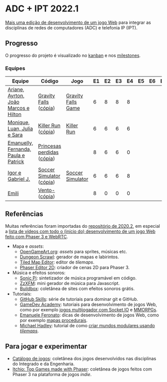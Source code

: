 # ADC + IPT 2022.1

[Mais uma edição de desenvolvimento de um jogo Web](https://boidacarapreta.github.io) para integrar as disciplinas de redes de computadores (ADC) e telefonia IP (IPT).

## Progresso

O progresso do projeto é visualizado no [kanban](//github.com/boidacarapreta/adcipt20221/projects/1?fullscreen=true) e nos [milestones](//github.com/boidacarapreta/adcipt20221/milestones?direction=asc&sort=due_date&state=open).

### Equipes

| Equipe                                                                 | Código                                                                                                                                                          | Jogo                                                       | E1  | E2  | E3  | E4  | E5  | E6  | E7  | E8  |
| ---------------------------------------------------------------------- | --------------------------------------------------------------------------------------------------------------------------------------------------------------- | ---------------------------------------------------------- | --- | --- | --- | --- | --- | --- | --- | --- |
| [Ariane, Ayrton, João Marcos e Hilton](https://github.com/ifscgf)      | [Gravity Falls](https://github.com/ifscgf/Gravity-Falls) ([cópia](https://github.com/boidacarapreta/adcipt20221-ifscgf-Gravity-Falls))                          | [Gravity Falls Game](https://gravityfallsgame.ifsc.cloud/) | 6   | 8   | 8   | 8   |     |     |     |     |
| [Monique, Luan, Julia e Sara](https://github.com/C-K-R-S)              | [Killer Run](https://github.com/C-K-R-S/Killer-Run) ([cópia](https://github.com/boidacarapreta/adcipt20221-C-K-R-S-Killer-Run))                                 | [Killer Run](https://killerrun.ifsc.cloud/)                | 6   | 6   | 6   | 6   |     |     |     |     |
| [Emanuelly, Fernanda, Paula e Patrick](https://github.com/four-landia) | [Princesas perdidas](https://github.com/four-landia/Princesas-perdidas) ([cópia](https://github.com/boidacarapreta/adcipt20221-four-landia-Princesas-perdidas)) |                                                            | 8   | 6   | 6   | 0   |     |     |     |     |
| [Igor e Gabriel J.](https://github.com/gabgilds)                       | [Soccer Simulator](https://github.com/gabgilds/Soccer-Simulator) ([cópia](https://github.com/boidacarapreta/adcipt20221-gabgilds-Soccer-Simulator))             | [Soccer Simulator](https://soccersimulator.ifsc.cloud/)    | 6   | 6   | 6   | 8   |     |     |     |     |
| [Emili](https://github.com/E-M-I-L-I)                                  | [Vento-](https://github.com/E-M-I-L-I/Vento-) ([cópia](https://github.com/boidacarapreta/adcipt20221-E-M-I-L-I-Vento-))                                         |                                                            | 8   | 0   | 0   | 0   |     |     |     |     |

## Referências

Muitas referências foram importadas do [repositório de 2020.2](https:////github.com/boidacarapreta/arc20202), em especial a [lista de vídeos com todo o (início do) desenvolvimento de um jogo Web feito com Phaser 3 e WebRTC](https://www.youtube.com/watch?v=fx4JN1QqtPc&list=PLje9mMro7hT0pDZWroVNyg-YbBGhJNsxU).

- Mapa e _assets_:
  - [OpenGameArt.org](https://opengameart.org/): _assets_ para sprites, músicas etc.
  - [Dungeon Scrawl](https://dungeonscrawl.com/): gerador de mapas e labirintos.
  - [Tiled Map Editor](https://www.mapeditor.org/): editor de _tilemaps_.
  - [Phaser Editor 2D](https://github.com/PhaserEditor2D/PhaserEditor): criador de cenas 2D para Phaser 3.
- Música e efeitos sonoros:
  - [Sonic Pi](https://sonic-pi.net/): sintetizador de música programável em código.
  - [ZzXFM](https://keithclark.co.uk/articles/zzfxm/): mini gerador de música para Javascript.
  - [Buildbox](https://www.buildbox.com/13-places-to-find-free-game-sound-effects/): coletânea de sites com efeitos sonoros grátis.
- Tutoriais:
  - [GitHub Skills](https://skills.github.com/): série de tutoriais para dominar git e GitHub.
  - [GameDev Academy](https://gamedevacademy.org/): tutoriais para desenvolvimento de jogos Web, como por exemplo [jogos multijogador com Socket.IO](https://gamedevacademy.org/create-a-basic-multiplayer-game-in-phaser-3-with-socket-io-part-1/) e [MMORPGs](https://phasertutorials.com/how-to-create-a-phaser-3-mmorpg-part-1/).
  - [Emanuele Feronato](https://www.emanueleferonato.com/): dicas de desenvolvimento de jogos Web, como por exemplo [mapas procedurais](https://www.emanueleferonato.com/2019/01/29/javascript-procedural-dungeon-generator-found-on-github-fixed-a-bit-and-about-to-be-expanded/).
  - [Michael Hadley](https://medium.com/@michaelwesthadley): tutorial de como [criar mundos modulares usando _tilemaps_](https://medium.com/@michaelwesthadley/modular-game-worlds-in-phaser-3-tilemaps-1-958fc7e6bbd6).

## Para jogar e experimentar

- [Catálogo de jogos](https://github.com/boidacarapreta/catalogo-de-jogos): coletânea dos jogos desenvolvidos nas disciplinas do Integrado e da Engenharia.
- [Itchio: Top Games made with Phaser](https://itch.io/games/made-with-phaser): coletânea de jogos feitos com Phaser 3 na plataforma de jogos _indie_.
